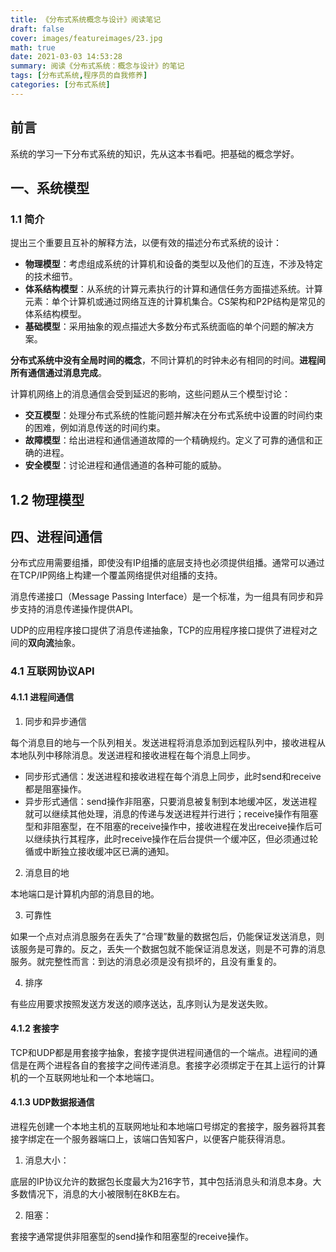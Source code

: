 ```yaml
---
title: 《分布式系统概念与设计》阅读笔记
draft: false
cover: images/featureimages/23.jpg
math: true
date: 2021-03-03 14:53:28
summary: 阅读《分布式系统：概念与设计》的笔记
tags: [分布式系统,程序员的自我修养]
categories: [分布式系统]
---
```



## 前言

系统的学习一下分布式系统的知识，先从这本书看吧。把基础的概念学好。

## 一、系统模型

### 1.1 简介

提出三个重要且互补的解释方法，以便有效的描述分布式系统的设计：

- **物理模型**：考虑组成系统的计算机和设备的类型以及他们的互连，不涉及特定的技术细节。
- **体系结构模型**：从系统的计算元素执行的计算和通信任务方面描述系统。计算元素：单个计算机或通过网络互连的计算机集合。CS架构和P2P结构是常见的体系结构模型。
- **基础模型**：采用抽象的观点描述大多数分布式系统面临的单个问题的解决方案。

**分布式系统中没有全局时间的概念**，不同计算机的时钟未必有相同的时间。**进程间所有通信通过消息完成**。

计算机网络上的消息通信会受到延迟的影响，这些问题从三个模型讨论：

- **交互模型**：处理分布式系统的性能问题并解决在分布式系统中设置的时间约束的困难，例如消息传送的时间约束。
- **故障模型**：给出进程和通信通道故障的一个精确规约。定义了可靠的通信和正确的进程。
- **安全模型**：讨论进程和通信通道的各种可能的威胁。

## 1.2 物理模型

## 四、进程间通信

分布式应用需要组播，即使没有IP组播的底层支持也必须提供组播。通常可以通过在TCP/IP网络上构建一个覆盖网络提供对组播的支持。

消息传递接口（Message Passing Interface）是一个标准，为一组具有同步和异步支持的消息传递操作提供API。

UDP的应用程序接口提供了消息传递抽象，TCP的应用程序接口提供了进程对之间的**双向流**抽象。

### 4.1 互联网协议API

#### 4.1.1 进程间通信

1. 同步和异步通信

每个消息目的地与一个队列相关。发送进程将消息添加到远程队列中，接收进程从本地队列中移除消息。发送进程和接收进程在每个消息上同步。

- 同步形式通信：发送进程和接收进程在每个消息上同步，此时send和receive都是阻塞操作。
- 异步形式通信：send操作非阻塞，只要消息被复制到本地缓冲区，发送进程就可以继续其他处理，消息的传递与发送进程并行进行；receive操作有阻塞型和非阻塞型，在不阻塞的receive操作中，接收进程在发出receive操作后可以继续执行其程序，此时receive操作在后台提供一个缓冲区，但必须通过轮循或中断独立接收缓冲区已满的通知。

2. 消息目的地

本地端口是计算机内部的消息目的地。

3. 可靠性

如果一个点对点消息服务在丢失了“合理”数量的数据包后，仍能保证发送消息，则该服务是可靠的。反之，丢失一个数据包就不能保证消息发送，则是不可靠的消息服务。就完整性而言：到达的消息必须是没有损坏的，且没有重复的。

4. 排序

有些应用要求按照发送方发送的顺序送达，乱序则认为是发送失败。

#### 4.1.2 套接字

TCP和UDP都是用套接字抽象，套接字提供进程间通信的一个端点。进程间的通信是在两个进程各自的套接字之间传递消息。套接字必须绑定于在其上运行的计算机的一个互联网地址和一个本地端口。

#### 4.1.3 UDP数据报通信

进程先创建一个本地主机的互联网地址和本地端口号绑定的套接字，服务器将其套接字绑定在一个服务器端口上，该端口告知客户，以便客户能获得消息。

1. 消息大小：

底层的IP协议允许的数据包长度最大为216字节，其中包括消息头和消息本身。大多数情况下，消息的大小被限制在8KB左右。

2. 阻塞：

套接字通常提供非阻塞型的send操作和阻塞型的receive操作。




